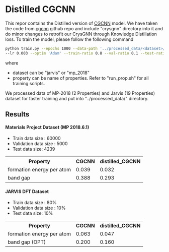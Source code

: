# Distilled CGCNN

This repor contains the Distilled version of [CGCNN](https://journals.aps.org/prl/abstract/10.1103/PhysRevLett.120.145301) model. 
We have taken the code from [cgcnn](https://github.com/txie-93/cgcnn) github repo and include "crysgnn" directory into it and do minor changes to retrofit our CrysGNN through Knowledge Distillation loss.
To train the model, please follow the following command

```bash
python train.py --epochs 1000 --data-path '../processed_data/<dataset>/<property>/' 
--lr 0.003 --optim 'Adam' --train-ratio 0.8 --val-ratio 0.1 --test-ratio 0.1
```
where 
- dataset can be "jarvis" or "mp_2018"
- property can be name of properties. Refer to "run_prop.sh" for all training scripts.

We processed data of MP-2018 (2 Properties) and Jarvis (19 Properties) dataset for faster training and put into "../processed_data/" directory.
##  Results

#### Materials Project Dataset (MP 2018.6.1)
- Train data size : 60000 
- Validation data size : 5000 
- Test data size: 4239
<table>
  <tr>
    <th>Property</th>
    <th>CGCNN</th>
    <th>distilled_CGCNN</th>
  </tr>
  <tr>
    <td>formation energy per atom</td>
    <td> 0.039 </td>
    <td>0.032</td>
  </tr>
  <tr>
    <td>band gap</td>
    <td> 0.388 </td>
    <td>0.293</td>
  </tr>
</table>

#### JARVIS DFT Dataset
- Train data size : 80%
- Validation data size : 10%
- Test data size: 10%
<table>
  <tr>
    <th>Property</th>
    <th>CGCNN</th>
    <th>distilled_CGCNN</th>
  </tr>
  <tr>
    <td>formation energy per atom</td>
    <td> 0.063 </td>
    <td> 0.047 </td>
  </tr>
  <tr>
    <td>band gap (OPT)</td>
    <td> 0.200 </td>
    <td> 0.160 </td>
  </tr>
</table>
